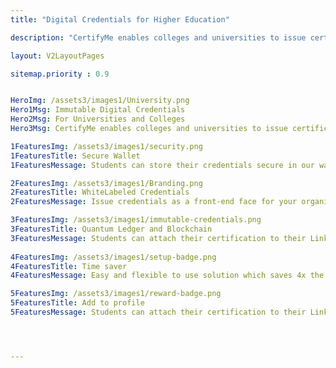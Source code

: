 ```yaml
---
title: "Digital Credentials for Higher Education"

description: "CertifyMe enables colleges and universities to issue certificates, badges and verifiable transcripts having bank-level encryptions and is enabled with quantum ledger and blockchain to make credentials tamper-proof. "

layout: V2LayoutPages

sitemap.priority : 0.9


HeroImg: /assets3/images1/University.png
Hero1Msg: Immutable Digital Credentials 
Hero2Msg: For Universities and Colleges
Hero3Msg: CertifyMe enables colleges and universities to issue certificates, badges and verifiable transcripts having bank-level encryptions 

1FeaturesImg: /assets3/images1/security.png
1FeaturesTitle: Secure Wallet
1FeaturesMessage: Students can store their credentials secure in our wallet option. Wallets can be customized to suit organizations' branding. It includes a secure website, email address, SMS, and biometric access verification. Your students will be redirected to the official website of the company. The student will access the website and fill out the form to complete the KYC process. Once done, students can use their saved credentials

2FeaturesImg: /assets3/images1/Branding.png
2FeaturesTitle: WhiteLabeled Credentials
2FeaturesMessage: Issue credentials as a front-end face for your organization by customizing the URL, logo, Email and footer part also they get a branding space to highlight the institution's credentials. The same as the customisation part, but the only difference is the look & feel & colour style of it.

3FeaturesImg: /assets3/images1/immutable-credentials.png
3FeaturesTitle: Quantum Ledger and Blockchain
3FeaturesMessage: Students can attach their certification to their LinkedIn profile and it helps them to highlight their achievements before prospective employers. If you are looking for a job, you can add it to your resume and let it stand out.
                  
4FeaturesImg: /assets3/images1/setup-badge.png
4FeaturesTitle: Time saver
4FeaturesMessage: Easy and flexible to use solution which saves 4x the time of an admin. Our interface is beginner-friendly and users can create, issue and manage credentials within a lesser time frame. We have our API which will give us unlimited access. The UI is easy to understand and easy for admins to start using. You can add users, create new roles, add custom fields and customize the interface.

5FeaturesImg: /assets3/images1/reward-badge.png
5FeaturesTitle: Add to profile
5FeaturesMessage: Students can attach their certification to their LinkedIn profile and it helps them to highlight their achievements before prospective employers. If you are looking for a job, you can add it to your resume and let it stand out.




---
```

